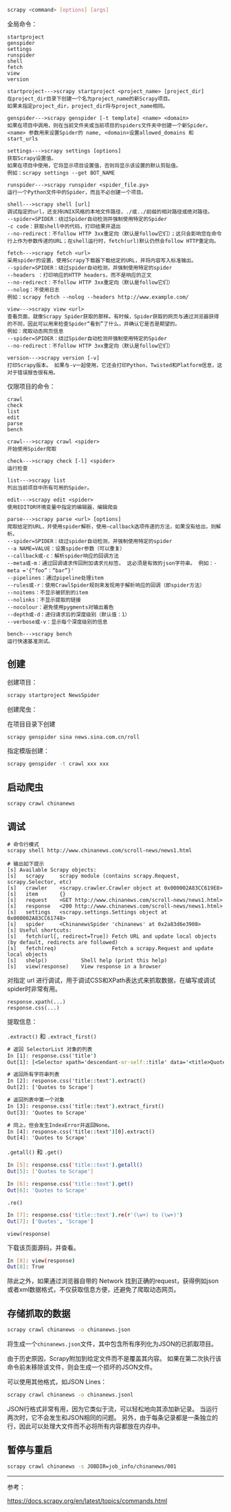 ```bash
scrapy <command> [options] [args]
```

全局命令：

    startproject
    genspider
    settings
    runspider
    shell
    fetch
    view
    version

```text
startproject--->scrapy startproject <project_name> [project_dir]
在project_dir目录下创建一个名为project_name的新Scrapy项目。
如果未指定project_dir，project_dir将与project_name相同。

genspider--->scrapy genspider [-t template] <name> <domain>
如果在项目中调用，则在当前文件夹或当前项目的spiders文件夹中创建一个新Spider。
<name> 参数用来设置Spider的 name, <domain>设置allowed_domains 和 start_urls

settings--->scrapy settings [options]
获取Scrapy设置值。
如果在项目中使用，它将显示项目设置值，否则将显示该设置的默认剪贴值。
例如：scrapy settings --get BOT_NAME

runspider--->scrapy runspider <spider_file.py>
运行一个Python文件中的Spider，而且不必创建一个项目。

shell--->scrapy shell [url]
调试指定的url，还支持UNIX风格的本地文件路径，./或../前缀的相对路径或绝对路径。
--spider=SPIDER：绕过Spider自动检测并强制使用特定的Spider
-c code：获取shell中的代码，打印结果并退出
--no-redirect：不follow HTTP 3xx重定向（默认是follow它们）；这只会影响您在命令行上作为参数传递的URL；在shell运行时，fetch(url)默认仍然会follow HTTP重定向。

fetch--->scrapy fetch <url>
采用spider的设置，使用Scrapy下载器下载给定的URL，并将内容写入标准输出。
--spider=SPIDER：绕过spider自动检测，并强制使用特定的spider
--headers ：打印响应的HTTP headers，而不是响应的正文
--no-redirect：不follow HTTP 3xx重定向（默认是follow它们）
--nolog：不使用日志
例如：scrapy fetch --nolog --headers http://www.example.com/

view--->scrapy view <url>
查看页面，就像Scrapy Spider获取的那样。有时候，Spider获取的网页与通过浏览器获得的不同，因此可以用来检查Spider“看到”了什么，并确认它是否是期望的。
例如：爬取动态网页信息
--spider=SPIDER：绕过Spider自动检测并强制使用特定的Spider
--no-redirect：不follow HTTP 3xx重定向（默认是follow它们）

version--->scrapy version [-v]
打印Scrapy版本。 如果与-v一起使用，它还会打印Python，Twisted和Platform信息，这对于错误报告很有用。
```

仅限项目的命令：

    crawl
    check
    list
    edit
    parse
    bench
```text
crawl--->scrapy crawl <spider>
开始使用Spider爬取

check--->scrapy check [-l] <spider>
运行检查

list--->scrapy list
列出当前项目中所有可用的Spider。

edit--->scrapy edit <spider>
使用EDITOR环境变量中指定的编辑器，编辑爬虫

parse--->scrapy parse <url> [options]
爬取给定的URL，并使用spider解析，使用—callback选项传递的方法，如果没有给出，则解析。
--spider=SPIDER：绕过spider自动检测，并强制使用特定的spider
--a NAME=VALUE：设置spider参数（可以重复）
--callback或-c：解析spider响应的回调方法
--meta或-m：通过回调请求传回附加请求元标签。 这必须是有效的json字符串。 例如：-meta ='{“foo”：“bar”}'
--pipelines：通过pipeline处理item
--rules或-r：使用CrawlSpider规则来发现用于解析响应的回调（即spider方法）
--noitems：不显示被抓到的item
--nolinks：不显示提取的链接
--nocolour：避免使用pygments对输出着色
--depth或-d：递归请求后的深度级别（默认值：1）
--verbose或-v：显示每个深度级别的信息

bench--->scrapy bench
运行快速基准测试。
```

## 创建

创建项目：

```bash
scrapy startproject NewsSpider
```

创建爬虫：

在项目目录下创建

```bash
scrapy genspider sina news.sina.com.cn/roll
```

指定模版创建：

```bash
scrapy genspider -t crawl xxx xxx
```

## 启动爬虫

```bash
scrapy crawl chinanews
```

## 调试

```text
# 命令行模式
scrapy shell http://www.chinanews.com/scroll-news/news1.html

# 输出如下提示
[s] Available Scrapy objects:
[s]   scrapy     scrapy module (contains scrapy.Request, scrapy.Selector, etc)
[s]   crawler    <scrapy.crawler.Crawler object at 0x000002A83CC619E8>
[s]   item       {}
[s]   request    <GET http://www.chinanews.com/scroll-news/news1.html>
[s]   response   <200 http://www.chinanews.com/scroll-news/news1.html>
[s]   settings   <scrapy.settings.Settings object at 0x000002A83CC61748>
[s]   spider     <ChinanewsSpider 'chinanews' at 0x2a83d6e3908>
[s] Useful shortcuts:
[s]   fetch(url[, redirect=True]) Fetch URL and update local objects (by default, redirects are followed)
[s]   fetch(req)                  Fetch a scrapy.Request and update local objects
[s]   shelp()           Shell help (print this help)
[s]   view(response)    View response in a browser
```

对指定 url 进行调试，用于调试CSS和XPath表达式来抓取数据，在编写或调试spider时非常有用。

```text
response.xpath(...)
response.css(...)
```

提取信息：

`.extract()` 和 `.extract_first()`

```cmd
# 返回 SelectorList 对象的列表
In [1]: response.css('title')	
Out[1]: [<Selector xpath='descendant-or-self::title' data='<title>Quotes to Scrape</title>'>]

# 返回所有字符串列表
In [2]: response.css('title::text').extract()
Out[2]: ['Quotes to Scrape']

# 返回列表中第一个对象	
In [3]: response.css('title::text').extract_first()
Out[3]: 'Quotes to Scrape'

# 同上，但会发生IndexError并返回None。
In [4]: response.css('title::text')[0].extract()
Out[4]: 'Quotes to Scrape'
```

`.getall()` 和 `.get()`

```bash
In [5]: response.css('title::text').getall()
Out[5]: ['Quotes to Scrape']

In [6]: response.css('title::text').get()
Out[6]: 'Quotes to Scrape'
```

`.re()`

```bash
In [7]: response.css('title::text').re(r'(\w+) to (\w+)')
Out[7]: ['Quotes', 'Scrape']
```

`view(response)`

下载该页面源码，并查看。

```bash
In [8]: view(response)
Out[8]: True
```

除此之外，如果通过浏览器自带的 Network 找到正确的request，获得例如json或者xml数据格式，不仅获取信息方便，还避免了爬取动态网页。

## 存储抓取的数据

```bash
scrapy crawl chinanews -o chinanews.json
```

将生成一个`chinanews.json`文件，其中包含所有序列化为JSON的已抓取项目。

由于历史原因，Scrapy附加到给定文件而不是覆盖其内容。 如果在第二次执行该命令前未移除该文件，则会生成一个损坏的JSON文件。

可以使用其他格式，如JSON Lines：

```bash
scrapy crawl chinanews -o chinanews.jsonl
```

JSON行格式非常有用，因为它类似于流，可以轻松地向其添加新记录。 当运行两次时，它不会发生和JSON相同的问题。 另外，由于每条记录都是一条独立的行，因此可以处理大文件而不必将所有内容都放在内存中。

## 暂停与重启

```bash
scrapy crawl chinanews -s JOBDIR=job_info/chinanews/001
```

***

参考：

https://docs.scrapy.org/en/latest/topics/commands.html